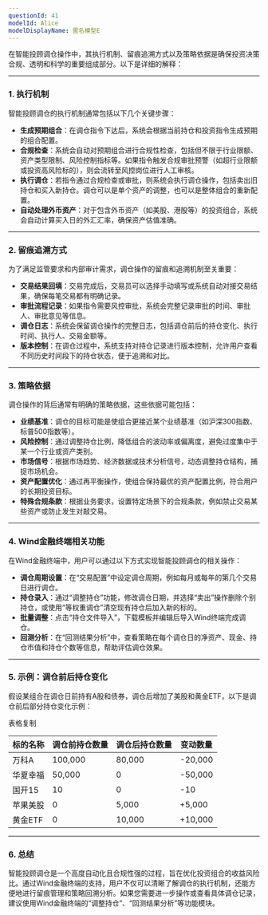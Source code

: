 ```yaml
---
questionId: 41
modelId: Alice
modelDisplayName: 匿名模型E
---
```

在智能投顾调仓操作中，其执行机制、留痕追溯方式以及策略依据是确保投资决策合规、透明和科学的重要组成部分。以下是详细的解释：

---

### **1. 执行机制**

智能投顾调仓的执行机制通常包括以下几个关键步骤：

- **生成预期组合**：在调仓指令下达后，系统会根据当前持仓和投资指令生成预期的组合配置。
- **合规检查**：系统会自动对预期组合进行合规性检查，包括但不限于行业限额、资产类型限制、风险控制指标等。如果指令触发合规审批预警（如超行业限额或投资高风险标的），则会流转至风控岗位进行人工审核。
- **执行调仓**：若指令通过合规检查或审批，则系统会执行调仓操作，包括卖出旧持仓和买入新持仓。调仓可以是单个资产的调整，也可以是整体组合的重新配置。
- **自动处理外币资产**：对于包含外币资产（如美股、港股等）的投资组合，系统会自动计算买入日的外汇汇率，确保资产估值准确。

---

### **2. 留痕追溯方式**

为了满足监管要求和内部审计需求，调仓操作的留痕和追溯机制至关重要：

- **交易结果回填**：交易完成后，交易员可以选择手动填写或系统自动对接交易结果，确保每笔交易都有明确记录。
- **审批流程记录**：如果指令需要风控审批，系统会完整记录审批的时间、审批人、审批意见等信息。
- **调仓日志**：系统会保留调仓操作的完整日志，包括调仓前后的持仓变化、执行时间、执行人、交易金额等。
- **版本控制**：在调仓过程中，系统支持对持仓记录进行版本控制，允许用户查看不同历史时间段下的持仓状态，便于追溯和对比。

---

### **3. 策略依据**

调仓操作的背后通常有明确的策略依据，这些依据可能包括：

- **业绩基准**：调仓的目标可能是使组合更接近某个业绩基准（如沪深300指数、标普500指数等）。
- **风险控制**：通过调整持仓比例，降低组合的波动率或偏离度，避免过度集中于某一个行业或资产类别。
- **市场信号**：根据市场趋势、经济数据或技术分析信号，动态调整持仓结构，捕捉市场机会。
- **资产配置优化**：通过再平衡操作，使组合保持最优的资产配置比例，符合用户的长期投资目标。
- **特殊合规条款**：根据业务要求，设置特定场景下的合规条款，例如禁止交易某些资产或防止发生对敲交易。

---

### **4. Wind金融终端相关功能**

在Wind金融终端中，用户可以通过以下方式实现智能投顾调仓的相关操作：

- **调仓周期设置**：在“交易配置”中设定调仓周期，例如每月或每年的第几个交易日进行调仓。
- **持仓录入**：通过“调整持仓”功能，修改调仓日期，并选择“卖出”操作删除个别持仓，或使用“等权重调仓”清空现有持仓后加入新的标的。
- **批量调整**：点击“持仓文件导入”，下载模板并编辑后导入Wind终端完成调仓。
- **回测分析**：在“回测结果分析”中，查看策略在每个调仓日的净资产、现金、持仓市值和持仓个数等信息，帮助评估调仓效果。

---

### **5. 示例：调仓前后持仓变化**

假设某组合在调仓日前持有A股和债券，调仓后增加了美股和黄金ETF，以下是调仓前后部分持仓变化示例：

表格复制

|标的名称|调仓前持仓数量|调仓后持仓数量|变动数量|
|---|---|---|---|
|万科A|100,000|80,000|-20,000|
|华夏幸福|50,000|0|-50,000|
|国开15|10|0|-10|
|苹果美股|0|5,000|+5,000|
|黄金ETF|0|10,000|+10,000|

---

### **6. 总结**

智能投顾调仓是一个高度自动化且合规性强的过程，旨在优化投资组合的收益风险比。通过Wind金融终端的支持，用户不仅可以清晰了解调仓的执行机制，还能方便地进行留痕管理和策略回溯分析。如果您需要进一步操作或查看具体调仓记录，建议使用Wind金融终端的“调整持仓”、“回测结果分析”等功能模块。